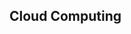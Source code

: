 <div id="title">

## Cloud Computing
</div>

<div id="body">

<include src="what/unit-inParent-asPanel.md" boilerplate />
<include src="services/unit-inParent-asPanel.md" boilerplate />

</div>